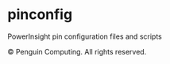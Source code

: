 # pinconfig
PowerInsight pin configuration files and scripts

© Penguin Computing. All rights reserved.

